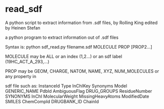 # read_sdf

A python script to extract information from .sdf files,
by Rolling King edited by Heinen Stefan

a python program to extract information out of .sdf files

Syntax is: python sdf_read.py filename.sdf MOLECULE PROP [PROP2...]

MOLECULE may be ALL or an index (1,2...) or an sdf label (19HC_ACT_A_293,...)

PROP may be GEOM, CHARGE, NATOM, NAME, XYZ, NUM_MOLECULES or any property in

sdf file such as:
InstanceId Type InChIKey Synonyms Model GENERIC_NAME PdbId
AmbiguousFlag DRUG_GROUPS ResidueNumber SYNONYMS InChI MolecularWeight
MissingHeavyAtoms ModifiedDate SMILES ChemCompId DRUGBANK_ID ChainId
